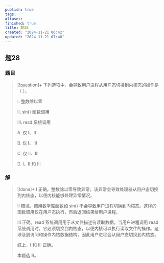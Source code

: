 ```yaml
---
publish: true
tags: 
aliases: 
finished: true
title: 题28
created: "2024-11-21 06:42"
updated: "2024-11-21 07:40"
---
```

## 题28
### 题目
> [!question]+
> 下列选项中，会导致用户进程从用户态切换到内核态的操作是（ ）。
> 
> I. 整数除以零
> 
> II. sin() 函数调用
> 
> III. read 系统调用
> 
> A. 仅 I、II
> 
> B. 仅 I、III
> 
> C. 仅 II、III
> 
> D. I、II 和 III
### 解
> [!done]+
> I 正确。整数除以零导致异常。该异常会导致处理器从用户态切换到内核态，以便内核能够处理异常情况。
> 
> II 错误。调用数学库函数如 sin() 不会导致用户进程切换到内核态。这样的函数调用仅在用户态执行，然后返回结果给用户进程。
> 
> III 正确。read 系统调用用于从文件描述符读取数据。当用户进程调用 read 系统调用时，它必须切换到内核态，以便内核可以执行读取文件的操作。这涉及到访问和操作内核数据结构，因此用户进程会从用户态切换到内核态。
> 
> 综上，I 和 III 正确。
> 
> 本题选 B。